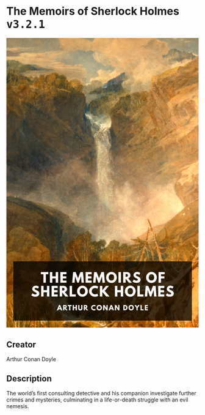 
# The Memoirs of Sherlock Holmes <kbd>v3.2.1</kbd>

<center>
  <img src="./cover-1024.jpg"/>
</center>

## Creator
Arthur Conan Doyle

## Description
The world’s first consulting detective and his companion investigate further crimes and mysteries, culminating in a life-or-death struggle with an evil nemesis.
